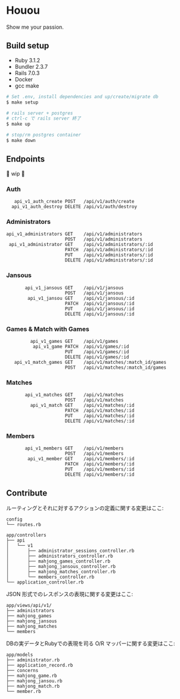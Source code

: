 # Houou

Show me your passion.

## Build setup

- Ruby 3.1.2
- Bundler 2.3.7
- Rails 7.0.3
- Docker
- gcc make

```bash
# Set .env, install dependencies and up/create/migrate db
$ make setup

# rails server + postgres
# ctrl-c で rails server 終了
$ make up

# stop/rm postgres container
$ make down
```

## Endpoints

:construction: wip :construction:

### Auth

```
   api_v1_auth_create POST   /api/v1/auth/create
  api_v1_auth_destroy DELETE /api/v1/auth/destroy
```

### Administrators

```
api_v1_administrators GET    /api/v1/administrators
                      POST   /api/v1/administrators
 api_v1_administrator GET    /api/v1/administrators/:id
                      PATCH  /api/v1/administrators/:id
                      PUT    /api/v1/administrators/:id
                      DELETE /api/v1/administrators/:id
```

### Jansous

```
       api_v1_jansous GET    /api/v1/jansous
                      POST   /api/v1/jansous
        api_v1_jansou GET    /api/v1/jansous/:id
                      PATCH  /api/v1/jansous/:id
                      PUT    /api/v1/jansous/:id
                      DELETE /api/v1/jansous/:id
```

### Games & Match with Games

```
         api_v1_games GET    /api/v1/games
          api_v1_game PATCH  /api/v1/games/:id
                      PUT    /api/v1/games/:id
                      DELETE /api/v1/games/:id
   api_v1_match_games GET    /api/v1/matches/:match_id/games
                      POST   /api/v1/matches/:match_id/games
```

### Matches

```
       api_v1_matches GET    /api/v1/matches
                      POST   /api/v1/matches
         api_v1_match GET    /api/v1/matches/:id
                      PATCH  /api/v1/matches/:id
                      PUT    /api/v1/matches/:id
                      DELETE /api/v1/matches/:id
```

### Members

```
       api_v1_members GET    /api/v1/members
                      POST   /api/v1/members
        api_v1_member GET    /api/v1/members/:id
                      PATCH  /api/v1/members/:id
                      PUT    /api/v1/members/:id
                      DELETE /api/v1/members/:id
```

## Contribute

ルーティングとそれに対するアクションの定義に関する変更はここ:

```
config
└── routes.rb

app/controllers
├── api
│   └── v1
│       ├── administrator_sessions_controller.rb
│       ├── administrators_controller.rb
│       ├── mahjong_games_controller.rb
│       ├── mahjong_jansous_controller.rb
│       ├── mahjong_matches_controller.rb
│       └── members_controller.rb
└── application_controller.rb
```

JSON 形式でのレスポンスの表現に関する変更はここ:

```
app/views/api/v1/
├── administrators
├── mahjong_games
├── mahjong_jansous
├── mahjong_matches
└── members
```

DBの実データとRubyでの表現を司る O/R マッパーに関する変更はここ:

```
app/models
├── administrator.rb
├── application_record.rb
├── concerns
├── mahjong_game.rb
├── mahjong_jansou.rb
├── mahjong_match.rb
└── member.rb
```
